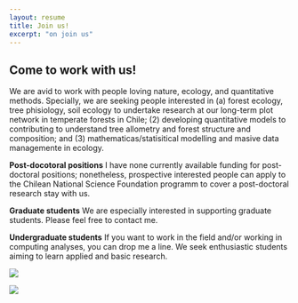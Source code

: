 ```yaml
---
layout: resume
title: Join us!
excerpt: "on join us"
---
```


## Come to work with us!

We are avid to work with people loving nature, ecology, and quantitative methods. Specially, we are seeking people interested in (a) forest ecology, tree phisiology, soil ecology to undertake research 
at our long-term plot network in temperate forests in Chile;
(2) developing quantitative models to contributing to understand tree allometry and forest structure and composition; 
and (3) mathematicas/statisitical modelling and masive data managemente in ecology.


__Post-docotoral positions__
I have none currently available funding for post-doctoral positions; nonetheless, prospective interested people can apply to the Chilean National
Science Foundation programm to cover a post-doctoral research stay with us. 

__Graduate students__
We are especially interested in supporting graduate students. Please feel free to contact me. 

__Undergraduate students__
If you want to work in the field and/or working in computing analyses, you can drop me a line. We seek enthusiastic students aiming
to learn applied and basic research.

![](images/lircay02.jpg)

![](images/renoCoigue03.jpg)


<!-- ### Footer
Last updated: August 2020 -->
